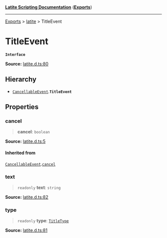 [**Latite Scripting Documentation**](../../README.md) ([**Exports**](../../exports.md))

---

[Exports](../../exports.md) > [latite](../index.md) > TitleEvent

# TitleEvent

**`Interface`**

**Source:** [latite.d.ts:80](https://github.com/LatiteScripting/latitescripting.github.io/blob/5c29411/definitions/latite.d.ts#L80)

## Hierarchy

- [`CancellableEvent`](interface.CancellableEvent.md).**`TitleEvent`**

## Properties

### cancel

> **cancel**: `boolean`

**Source:** [latite.d.ts:5](https://github.com/LatiteScripting/latitescripting.github.io/blob/5c29411/definitions/latite.d.ts#L5)

#### Inherited from

[`CancellableEvent`](interface.CancellableEvent.md).[`cancel`](interface.CancellableEvent.md#cancel)

### text

> `readonly` **text**: `string`

**Source:** [latite.d.ts:82](https://github.com/LatiteScripting/latitescripting.github.io/blob/5c29411/definitions/latite.d.ts#L82)

### type

> `readonly` **type**: [`TitleType`](../type-aliases/type-alias.TitleType.md)

**Source:** [latite.d.ts:81](https://github.com/LatiteScripting/latitescripting.github.io/blob/5c29411/definitions/latite.d.ts#L81)
